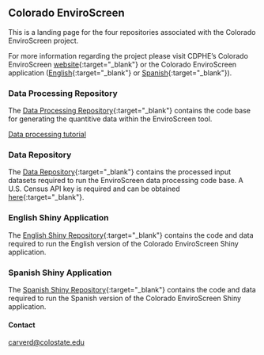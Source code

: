 ## Colorado EnviroScreen

This is a landing page for the four repositories associated with the Colorado EnviroScreen project.  

For more information regarding the project please visit CDPHE’s Colorado EnviroScreen [website](https://cdphe.colorado.gov/enviroscreen){:target="_blank"} or the Colorado EnviroScreen application ([English](https://teeo-cdphe.shinyapps.io/COEnviroScreen_English/){:target="_blank"} or [Spanish](https://teeo-cdphe.shinyapps.io/COEnviroScreen_Spanish/){:target="_blank"}).



### Data Processing Repository

The [Data Processing Repository](https://github.com/GeospatialCentroid/COEnviroScreen_dataProcessing){:target="_blank"} contains the code base for generating the quantitive data within the EnviroScreen tool.

[Data processing tutorial](https://geospatialcentroid.github.io/COEnviroScreen/dataProcessing/intro.html)


### Data Repository

The [Data Repository](https://github.com/GeospatialCentroid/COEnviroScreen_dataInputs){:target="_blank"} contains the processed input datasets required to run the EnviroScreen data processing code base. A U.S. Census API key is required and can be obtained [here](https://api.census.gov/data/key_signup.html){:target="_blank"}.

### English Shiny Application

The [English Shiny Repository](https://github.com/GeospatialCentroid/COEnviroScreen_English){:target="_blank"} contains the code and data required to run the English version of the Colorado EnviroScreen Shiny application.

### Spanish Shiny Application

The [Spanish Shiny Repository](https://github.com/GeospatialCentroid/COEnviroScreen_Spanish){:target="_blank"} contains the code and data required to run the Spanish version of the Colorado EnviroScreen Shiny application.

#### Contact
carverd@colostate.edu
